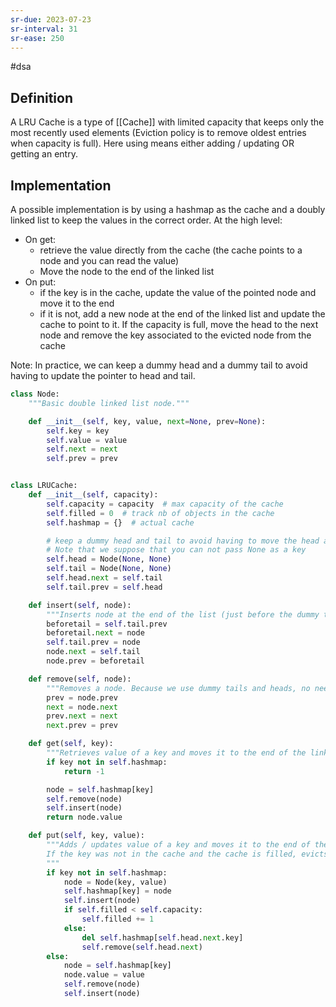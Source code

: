 ```yaml
---
sr-due: 2023-07-23
sr-interval: 31
sr-ease: 250
---
```


#dsa

## Definition

A LRU Cache is a type of [[Cache]] with limited capacity that keeps only the most recently used elements (Eviction policy is to remove oldest entries when capacity is full). Here using means either adding / updating OR getting an entry.

## Implementation

A possible implementation is by using a hashmap as the cache and a doubly linked list to keep the values in the correct order.
At the high level:

- On get:
  - retrieve the value directly from the cache (the cache points to a node and you can read the value)
  - Move the node to the end of the linked list
- On put:
  - if the key is in the cache, update the value of the pointed node and move it to the end
  - if it is not, add a new node at the end of the linked list and update the cache to point to it. If the capacity is full, move the head to the next node and remove the key associated to the evicted node from the cache

Note: In practice, we can keep a dummy head and a dummy tail to avoid having to update the pointer to head and tail.

```python
class Node:
    """Basic double linked list node."""

    def __init__(self, key, value, next=None, prev=None):
        self.key = key
        self.value = value
        self.next = next
        self.prev = prev


class LRUCache:
    def __init__(self, capacity):
        self.capacity = capacity  # max capacity of the cache
        self.filled = 0  # track nb of objects in the cache
        self.hashmap = {}  # actual cache

        # keep a dummy head and tail to avoid having to move the head and tail pointer
        # Note that we suppose that you can not pass None as a key
        self.head = Node(None, None)
        self.tail = Node(None, None)
        self.head.next = self.tail
        self.tail.prev = self.head

    def insert(self, node):
        """Inserts node at the end of the list (just before the dummy tail)"""
        beforetail = self.tail.prev
        beforetail.next = node
        self.tail.prev = node
        node.next = self.tail
        node.prev = beforetail

    def remove(self, node):
        """Removes a node. Because we use dummy tails and heads, no need for extra checks"""
        prev = node.prev
        next = node.next
        prev.next = next
        next.prev = prev

    def get(self, key):
        """Retrieves value of a key and moves it to the end of the linked list"""
        if key not in self.hashmap:
            return -1

        node = self.hashmap[key]
        self.remove(node)
        self.insert(node)
        return node.value

    def put(self, key, value):
        """Adds / updates value of a key and moves it to the end of the linked list
        If the key was not in the cache and the cache is filled, evicts the oldest entry
        """
        if key not in self.hashmap:
            node = Node(key, value)
            self.hashmap[key] = node
            self.insert(node)
            if self.filled < self.capacity:
                self.filled += 1
            else:
                del self.hashmap[self.head.next.key]
                self.remove(self.head.next)
        else:
            node = self.hashmap[key]
            node.value = value
            self.remove(node)
            self.insert(node)
```
